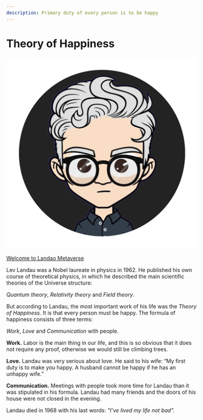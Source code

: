 ```yaml
---
description: Primary duty of every person is to be happy
---
```


# Theory of Happiness

<img src=".gitbook/assets/image (1).png" alt="" data-size="original">

[Welcome to Landao Metaverse](http://landao.studio)

Lev Landau was a Nobel laureate in physics in 1962. He published his own course of theoretical physics, in which he described the main scientific theories of the Universe structure:

_Quantum theory_, _Relativity theory_ and _Field theory_.

But according to Landau, the most important work of his life was the _Theory of Happiness_. It is that every person must be happy. The formula of happiness consists of three terms:

_Work_, _Love_ and _Communication_ with people.

**Work.** Labor is the main thing in our life, and this is so obvious that it does not require any proof, otherwise we would still be climbing trees.

**Love.** Landau was very serious about love. He said to his wife: “My first duty is to make you happy. A husband cannot be happy if he has an unhappy wife.”

**Communication.** Meetings with people took more time for Landau than it was stipulated in his formula. Landau had many friends and the doors of his house were not closed in the evening.&#x20;

Landau died in 1968 with his last words: _"I’ve lived my life not bad"._&#x20;
